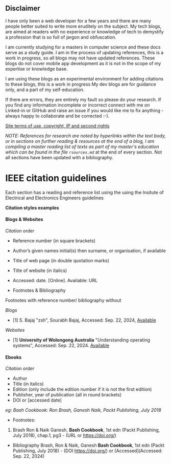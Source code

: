 ## Disclaimer

I have only been a web developer for a few years and there are many people better suited to write more eruditely on the subject. My tech blogs, are aimed at readers with no experience or knowledge of tech to demystify a profession that is so full of jargon and obfuscation. 

I am currently studying for a masters in computer science and these docs serve as a study guide. I am in the process of updating references, this is a work in progress, so all blogs may not have updated references. These blogs do not cover mobile app development as it is not in the scope of my expertise or knowledge base.

I am using these blogs as an experimental environment for adding citations to these blogs, this is a work in progress My dev blogs are for guidance only, and a part of my self-education. 

If there are errors, they are entirely my fault so please do your research. If you find any information incomplete or incorrect connect with me on Linked-in or GitHub and raise an issue if you would like me to fix anything - always happy to collaborate and be corrected :-).

[Site terms of use, copyright, IP and second rights](https://concentriccirclesdigital.com/site-terms-of-use/)

_NOTE: References for research are noted by hyperlinks within the text body, or in sections on further reading & resources at the end of a blog, I am compiling a master reading list of texts as part of my master's education which can be found in the file `rsources.md`_ at the end of every section. Not all sections have been updated with a bibliography.

# IEEE citation guidelines

Each section has a reading and reference list using the using the Insitute of Electrical and Electronics Engineers guidelines

__Citation styles examples__

#### Blogs & Websites

_Citation order_
- Reference number (in square brackets)
- Author’s given names initial(s) then surname, or organisation, if available
- Title of web page (in double quotation marks)
- Title of website (in italics)
- Accessed: date. [Online]. Available: URL

- Footnotes & Bibliography

Footnotes with reference number/ bibliography without

_Blogs_

- [1]  S. Bajaj "zsh", Sourabh Bajaj, Accessed: Sep. 22, 2024, [Available](https://sourabhbajaj.com/mac-setup/iTerm/zsh.html)

_Websites_

- [1]  __University of Wolongong Australia__ "Understanding operating systems", Accessed: Sep. 22, 2024. [Available](https://www.uow.edu.au/student/support-services/academic-skills/online-resources/technology-and-software/operating-systems/)


#### Ebooks

_Citation order_
- Author
- Title (in italics)
- Edition (only include the edition number if it is not the first edition)
- Publisher, year of publication (all in round brackets)
- DOI or <URL> [accessed date]

*eg: Bash Cookbook: Ron Brash, Ganesh Naik, Packt Publishing, July 2018*

- Footnotes:

1. Brash Ron & Naik Ganesh, __Bash Cookbook__, 1st edn (Packt Publishing, July 2018), chap.1, pg3 - (URL or https://doi.org/)

- Bibliography
Brash, Ron & Naik, Ganesh __Bash Cookbook__, 1st edn (Packt Publishing, July 2018) - (DOI https://doi.org/) or [Accessed](Accessed: Sep. 22, 2024)
